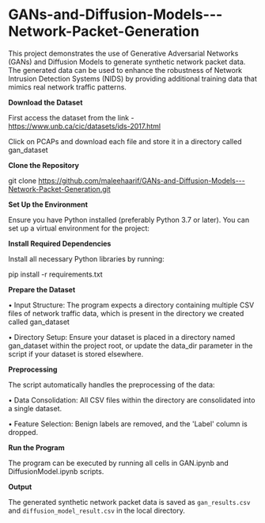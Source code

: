 # GANs-and-Diffusion-Models---Network-Packet-Generation


This project demonstrates the use of Generative Adversarial Networks (GANs) and Diffusion Models to generate synthetic network packet data. The generated data can be used to enhance the robustness of Network Intrusion Detection Systems (NIDS) by providing additional training data that mimics real network traffic patterns.


**Download the Dataset**


First access the dataset from the link - https://www.unb.ca/cic/datasets/ids-2017.html


Click on PCAPs and download each file and store it in a directory called gan_dataset


**Clone the Repository**


git clone https://github.com/maleehaarif/GANs-and-Diffusion-Models---Network-Packet-Generation.git


**Set Up the Environment**


Ensure you have Python installed (preferably Python 3.7 or later). You can set up a virtual environment for the project:


**Install Required Dependencies**


Install all necessary Python libraries by running:


pip install -r requirements.txt


**Prepare the Dataset**


•	Input Structure: The program expects a directory containing multiple CSV files of network traffic data, which is present in the directory we created called gan_dataset


•	Directory Setup: Ensure your dataset is placed in a directory named gan_dataset within the project root, or update the data_dir parameter in the script if your dataset is stored elsewhere.


**Preprocessing**


The script automatically handles the preprocessing of the data:


•	Data Consolidation: All CSV files within the directory are consolidated into a single dataset.


•	Feature Selection: Benign labels are removed, and the 'Label' column is dropped.


**Run the Program**


The program can be executed by running all cells in GAN.ipynb and DiffusionModel.ipynb scripts.


**Output**

The generated synthetic network packet data is saved as `gan_results.csv` and `diffusion_model_result.csv` in the local directory.


